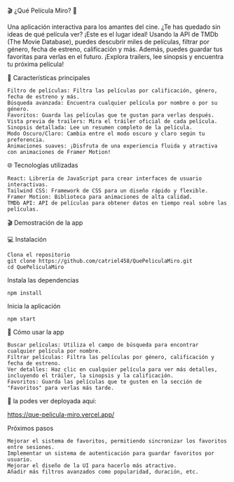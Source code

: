 🎬 ¿Qué Película Miro? 🍿

Una aplicación interactiva para los amantes del cine. ¿Te has quedado sin ideas de qué película ver? ¡Este es el lugar ideal! Usando la API de TMDb (The Movie Database), puedes descubrir miles de películas, filtrar por género, fecha de estreno, calificación y más. Además, puedes guardar tus favoritas para verlas en el futuro. ¡Explora trailers, lee sinopsis y encuentra tu próxima película!


🚀 Características principales

    Filtro de películas: Filtra las películas por calificación, género, fecha de estreno y más.
    Búsqueda avanzada: Encuentra cualquier película por nombre o por su género.
    Favoritos: Guarda las películas que te gustan para verlas después.
    Vista previa de trailers: Mira el tráiler oficial de cada película.
    Sinopsis detallada: Lee un resumen completo de la película.
    Modo Oscuro/Claro: Cambia entre el modo oscuro y claro según tu preferencia.
    Animaciones suaves: ¡Disfruta de una experiencia fluida y atractiva con animaciones de Framer Motion!

🌐 Tecnologías utilizadas

    React: Librería de JavaScript para crear interfaces de usuario interactivas.
    Tailwind CSS: Framework de CSS para un diseño rápido y flexible.
    Framer Motion: Biblioteca para animaciones de alta calidad.
    TMDb API: API de películas para obtener datos en tiempo real sobre las películas.

🎬 Demostración de la app

💻 Instalación

    Clona el repositorio
    git clone https://github.com/catriel458/QuePeliculaMiro.git
    cd QuePeliculaMiro


  Instala las dependencias

    npm install

  Inicia la aplicación

    npm start

🎥 Cómo usar la app

    Buscar películas: Utiliza el campo de búsqueda para encontrar cualquier película por nombre.
    Filtrar películas: Filtra las películas por género, calificación y fecha de estreno.
    Ver detalles: Haz clic en cualquier película para ver más detalles, incluyendo el tráiler, la sinopsis y la calificación.
    Favoritos: Guarda las películas que te gusten en la sección de "Favoritos" para verlas más tarde.

🦁 la podes ver deployada aqui: 

 https://que-pelicula-miro.vercel.app/



 Próximos pasos

    Mejorar el sistema de favoritos, permitiendo sincronizar los favoritos entre sesiones.
    Implementar un sistema de autenticación para guardar favoritos por usuario.
    Mejorar el diseño de la UI para hacerlo más atractivo.
    Añadir más filtros avanzados como popularidad, duración, etc.
    

  



